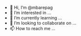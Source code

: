 - 👋 Hi, I’m @mbarepag
- 👀 I’m interested in ...
- 🌱 I’m currently learning ...
- 💞️ I’m looking to collaborate on ...
- 📫 How to reach me ...

<!---
mbarepag/mbarepag is a ✨ special ✨ repository because its `README.md` (this file) appears on your GitHub profile.
You can click the Preview link to take a look at your changes.
--->
